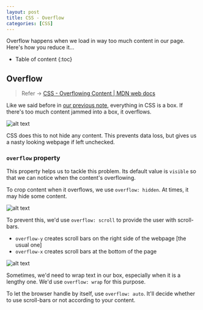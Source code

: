```yaml
---
layout: post
title: CSS - Overflow
categories: [CSS]
---
```


Overflow happens when we load in way too much content in our page. Here's how you reduce it...

* Table of content
{:toc}

## Overflow

> Refer -> [CSS - Overflowing Content | MDN web docs](https://developer.mozilla.org/en-US/docs/Learn/CSS/Building_blocks/Overflowing_content)

Like we said before in [our previous note](2024-08-03-css-box-model.md), everything in CSS is a box. If there's too much content jammed into a box, it overflows.

![alt text](../images/img21.png)

CSS does this to not hide any content. This prevents data loss, but gives us a nasty looking webpage if left unchecked.

### `overflow` property

This property helps us to tackle this problem. Its default value is ``visible`` so that we can notice when the content's overflowing.

To crop content when it overflows, we use ``overflow: hidden``. At times, it may hide some content.

![alt text](../images/img22.png)

To prevent this, we'd use ``overflow: scroll`` to provide the user with scroll-bars.

* ``overflow-y`` creates scroll bars on the right side of the webpage [the usual one]
* ``overflow-x`` creates scroll bars at the bottom of the page

![alt text](../images/img23.png)

Sometimes, we'd need to wrap text in our box, especially when it is a lengthy one. We'd use ``overflow: wrap`` for this purpose.

To let the browser handle by itself, use ``overflow: auto``. It'll decide whether to use scroll-bars or not according to your content.
